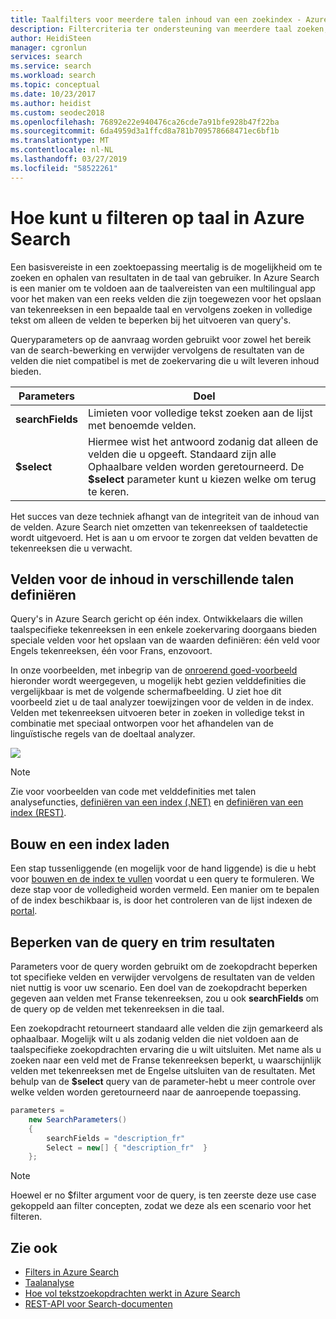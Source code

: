 ```yaml
---
title: Taalfilters voor meerdere talen inhoud van een zoekindex - Azure Search
description: Filtercriteria ter ondersteuning van meerdere taal zoeken, scoping queryuitvoering taalspecifieke velden.
author: HeidiSteen
manager: cgronlun
services: search
ms.service: search
ms.workload: search
ms.topic: conceptual
ms.date: 10/23/2017
ms.author: heidist
ms.custom: seodec2018
ms.openlocfilehash: 76892e22e940476ca26cde7a91bfe928b47f22ba
ms.sourcegitcommit: 6da4959d3a1ffcd8a781b709578668471ec6bf1b
ms.translationtype: MT
ms.contentlocale: nl-NL
ms.lasthandoff: 03/27/2019
ms.locfileid: "58522261"
---
```

# <a name="how-to-filter-by-language-in-azure-search"></a>Hoe kunt u filteren op taal in Azure Search 

Een basisvereiste in een zoektoepassing meertalig is de mogelijkheid om te zoeken en ophalen van resultaten in de taal van gebruiker. In Azure Search is een manier om te voldoen aan de taalvereisten van een multilingual app voor het maken van een reeks velden die zijn toegewezen voor het opslaan van tekenreeksen in een bepaalde taal en vervolgens zoeken in volledige tekst om alleen de velden te beperken bij het uitvoeren van query's.

Queryparameters op de aanvraag worden gebruikt voor zowel het bereik van de search-bewerking en verwijder vervolgens de resultaten van de velden die niet compatibel is met de zoekervaring die u wilt leveren inhoud bieden.

| Parameters | Doel |
|-----------|--------------|
| **searchFields** | Limieten voor volledige tekst zoeken aan de lijst met benoemde velden. |
| **$select** | Hiermee wist het antwoord zodanig dat alleen de velden die u opgeeft. Standaard zijn alle Ophaalbare velden worden geretourneerd. De **$select** parameter kunt u kiezen welke om terug te keren. |

Het succes van deze techniek afhangt van de integriteit van de inhoud van de velden. Azure Search niet omzetten van tekenreeksen of taaldetectie wordt uitgevoerd. Het is aan u om ervoor te zorgen dat velden bevatten de tekenreeksen die u verwacht.

## <a name="define-fields-for-content-in-different-languages"></a>Velden voor de inhoud in verschillende talen definiëren

Query's in Azure Search gericht op één index. Ontwikkelaars die willen taalspecifieke tekenreeksen in een enkele zoekervaring doorgaans bieden speciale velden voor het opslaan van de waarden definiëren: één veld voor Engels tekenreeksen, één voor Frans, enzovoort. 

In onze voorbeelden, met inbegrip van de [onroerend goed-voorbeeld](search-get-started-portal.md) hieronder wordt weergegeven, u mogelijk hebt gezien velddefinities die vergelijkbaar is met de volgende schermafbeelding. U ziet hoe dit voorbeeld ziet u de taal analyzer toewijzingen voor de velden in de index. Velden met tekenreeksen uitvoeren beter in zoeken in volledige tekst in combinatie met speciaal ontworpen voor het afhandelen van de linguïstische regels van de doeltaal analyzer.

  ![](./media/search-filters-language/lang-fields.png)

> [!Note]
> Zie voor voorbeelden van code met velddefinities met talen analysefuncties, [definiëren van een index (.NET)](https://docs.microsoft.com/azure/search/search-create-index-dotnet) en [definiëren van een index (REST)](https://docs.microsoft.com/azure/search/search-create-index-rest-api-using-well-formed-json).

## <a name="build-and-load-an-index"></a>Bouw en een index laden

Een stap tussenliggende (en mogelijk voor de hand liggende) is die u hebt voor [bouwen en de index te vullen](https://docs.microsoft.com/azure/search/search-create-index-dotnet) voordat u een query te formuleren. We deze stap voor de volledigheid worden vermeld. Een manier om te bepalen of de index beschikbaar is, is door het controleren van de lijst indexen de [portal](https://portal.azure.com).

## <a name="constrain-the-query-and-trim-results"></a>Beperken van de query en trim resultaten

Parameters voor de query worden gebruikt om de zoekopdracht beperken tot specifieke velden en verwijder vervolgens de resultaten van de velden niet nuttig is voor uw scenario. Een doel van de zoekopdracht beperken gegeven aan velden met Franse tekenreeksen, zou u ook **searchFields** om de query op de velden met tekenreeksen in die taal. 

Een zoekopdracht retourneert standaard alle velden die zijn gemarkeerd als ophaalbaar. Mogelijk wilt u als zodanig velden die niet voldoen aan de taalspecifieke zoekopdrachten ervaring die u wilt uitsluiten. Met name als u zoeken naar een veld met de Franse tekenreeksen beperkt, u waarschijnlijk velden met tekenreeksen met de Engelse uitsluiten van de resultaten. Met behulp van de **$select** query van de parameter-hebt u meer controle over welke velden worden geretourneerd naar de aanroepende toepassing.

```csharp
parameters =
    new SearchParameters()
    {
        searchFields = "description_fr" 
        Select = new[] { "description_fr"  }
    };
```
> [!Note]
> Hoewel er no $filter argument voor de query, is ten zeerste deze use case gekoppeld aan filter concepten, zodat we deze als een scenario voor het filteren.

## <a name="see-also"></a>Zie ook

+ [Filters in Azure Search](search-filters.md)
+ [Taalanalyse](https://docs.microsoft.com/rest/api/searchservice/language-support)
+ [Hoe vol tekstzoekopdrachten werkt in Azure Search](search-lucene-query-architecture.md)
+ [REST-API voor Search-documenten](https://docs.microsoft.com/rest/api/searchservice/search-documents)

